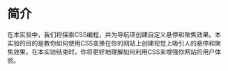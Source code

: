 # 简介

在本实验中，我们将探索CSS编程，并为导航项创建自定义悬停和聚焦效果。本实验的目的是教你如何使用CSS变换在你的网站上创建视觉上吸引人的悬停和聚焦效果。在本实验结束时，你将更好地理解如何利用CSS来增强你网站的用户体验。
